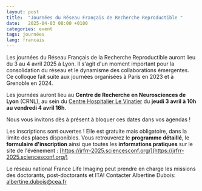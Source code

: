 ```yaml
---
layout: post
title:  "Journées du Réseau Français de Recherche Reproductible "
date:   2025-04-03 08:00 +0100
categories: event
tags: journées
lang: francais
---
```




Les journées du Réseau Français de la Recherche Reproductible auront lieu du 3 au 4 avril 2025 à Lyon. Il s'agit d'un moment important pour la consolidation du réseau et le dynamisme des collaborations émergentes. Ce colloque fait suite aux journées organisées à Paris en 2023 et à Grenoble en 2024.

Les journées auront lieu au **Centre de Recherche en Neurosciences de Lyon** (CRNL), au sein du [Centre Hospitalier Le Vinatier](https://www.google.com/maps/place/CRNL+-+Center+for+Research+in+Neuroscience+in+Lyon/@45.7437709,4.8998373,17z/data=!3m2!4b1!5s0x47f4c1a2dd286e19:0xe1cd16741c9e917e!4m6!3m5!1s0x47f4c1a2d1b67a6b:0x1f9ef926821090f9!8m2!3d45.7437672!4d4.9024122!16s%2Fg%2F12331xnmm?entry=tts&g_ep=EgoyMDI0MTAwNS4wIPu8ASoASAFQAw%3D%3D) du **jeudi 3 avril à 10h au vendredi 4 avril 16h**.

Nous vous invitons dès à présent à bloquer ces dates dans vos agendas !

Les inscriptions sont ouvertes ! Elle est gratuite mais obligatoire, dans la limite des places disponibles. 
Vous retrouverez le **programme détaillé**, le **formulaire d'inscription** ainsi que toutes les **informations pratiques** sur le site de l'événement : [https://jrfrr-2025.sciencesconf.org/](https://jrfrr-2025.sciencesconf.org/)


Le réseau national France Life Imaging peut prendre en charge les missions des doctorants, post-doctorants et ITA! Contacter Albertine Dubois: albertine.dubois@cea.fr
